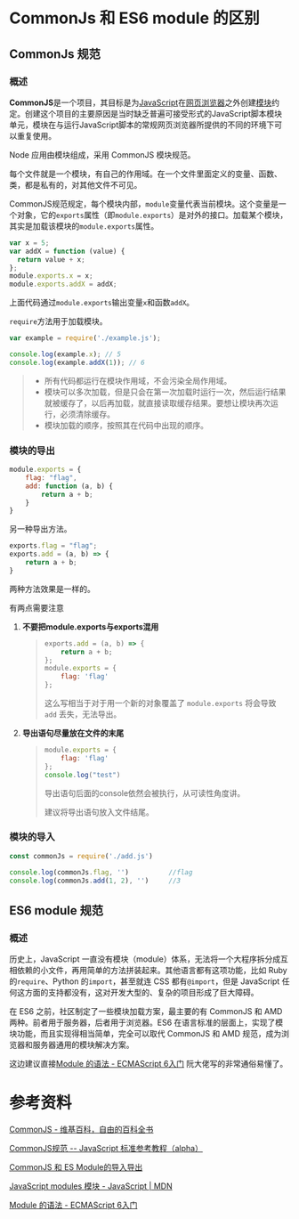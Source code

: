 # CommonJs 和 ES6 module 的区别

## CommonJs 规范

### 概述

**CommonJS**是一个项目，其目标是为[JavaScript](https://zh.wikipedia.org/wiki/JavaScript)在[网页浏览器](https://zh.wikipedia.org/wiki/网页浏览器)之外创建[模块](https://zh.wikipedia.org/wiki/子程序)约定。创建这个项目的主要原因是当时缺乏普遍可接受形式的JavaScript脚本模块单元，模块在与运行JavaScript脚本的常规网页浏览器所提供的不同的环境下可以重复使用。

Node 应用由模块组成，采用 CommonJS 模块规范。

每个文件就是一个模块，有自己的作用域。在一个文件里面定义的变量、函数、类，都是私有的，对其他文件不可见。

CommonJS规范规定，每个模块内部，`module`变量代表当前模块。这个变量是一个对象，它的`exports`属性（即`module.exports`）是对外的接口。加载某个模块，其实是加载该模块的`module.exports`属性。

```js
var x = 5;
var addX = function (value) {
  return value + x;
};
module.exports.x = x;
module.exports.addX = addX;
```

上面代码通过`module.exports`输出变量`x`和函数`addX`。

`require`方法用于加载模块。

```js
var example = require('./example.js');

console.log(example.x); // 5
console.log(example.addX(1)); // 6
```

> - 所有代码都运行在模块作用域，不会污染全局作用域。
> - 模块可以多次加载，但是只会在第一次加载时运行一次，然后运行结果就被缓存了，以后再加载，就直接读取缓存结果。要想让模块再次运行，必须清除缓存。
> - 模块加载的顺序，按照其在代码中出现的顺序。

### 模块的导出

```js
module.exports = {
    flag: "flag",
    add: function (a, b) {
        return a + b;
    }
}
```

另一种导出方法。

```js
exports.flag = "flag";
exports.add = (a, b) => {
    return a + b;
}
```

两种方法效果是一样的。

有两点需要注意

1. **不要把module.exports与exports混用**

   > ```js
   > exports.add = (a, b) => {
   >     return a + b;
   > };
   > module.exports = {
   >     flag: 'flag'
   > };
   > ```
   >
   > 这么写相当于对于用一个新的对象覆盖了 `module.exports` 将会导致 `add` 丢失，无法导出。

2. **导出语句尽量放在文件的末尾**

   > ```js
   > module.exports = {
   >     flag: 'flag'
   > };
   > console.log("test")
   > ```
   >
   > 导出语句后面的console依然会被执行，从可读性角度讲。
   >
   > 建议将导出语句放入文件结尾。

### 模块的导入

```js
const commonJs = require('./add.js')

console.log(commonJs.flag, '')          //flag
console.log(commonJs.add(1, 2), '')     //3
```

## ES6 module 规范

### 概述

历史上，JavaScript 一直没有模块（module）体系，无法将一个大程序拆分成互相依赖的小文件，再用简单的方法拼装起来。其他语言都有这项功能，比如 Ruby 的`require`、Python 的`import`，甚至就连 CSS 都有`@import`，但是 JavaScript 任何这方面的支持都没有，这对开发大型的、复杂的项目形成了巨大障碍。

在 ES6 之前，社区制定了一些模块加载方案，最主要的有 CommonJS 和 AMD 两种。前者用于服务器，后者用于浏览器。ES6 在语言标准的层面上，实现了模块功能，而且实现得相当简单，完全可以取代 CommonJS 和 AMD 规范，成为浏览器和服务器通用的模块解决方案。

这边建议直接[Module 的语法 - ECMAScript 6入门](https://es6.ruanyifeng.com/#docs/module) 阮大佬写的非常通俗易懂了。

# 参考资料

[CommonJS - 维基百科，自由的百科全书](https://zh.wikipedia.org/wiki/CommonJS)

[CommonJS规范 -- JavaScript 标准参考教程（alpha）](https://javascript.ruanyifeng.com/nodejs/module.html)

[CommonJS 和 ES Module的导入导出](https://zhuanlan.zhihu.com/p/301326042)

[JavaScript modules 模块 - JavaScript | MDN](https://developer.mozilla.org/zh-CN/docs/Web/JavaScript/Guide/Modules)

[Module 的语法 - ECMAScript 6入门](https://es6.ruanyifeng.com/#docs/module)